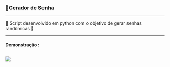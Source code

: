 <h3>🔑Gerador de Senha</h3>
<hr>
<p> 🔐 Script desenvolvido em python com o objetivo de gerar senhas randômicas 🔐</p>
<hr>
<h4> Demonstração : </h4>
<h2 aling="center">
  <img src = "https://user-images.githubusercontent.com/75073563/184154995-60a34114-3228-4eec-9cb3-3ad187478ca5.gif">
</h2>
